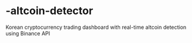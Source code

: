 # -altcoin-detector
Korean cryptocurrency trading dashboard with real-time altcoin detection using Binance API
